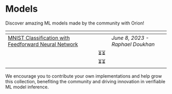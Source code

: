 # Models

Discover amazing ML models made by the community with Orion!&#x20;

<table data-card-size="large" data-view="cards"><thead><tr><th></th><th align="center"></th><th></th></tr></thead><tbody><tr><td><a href="https://github.com/gizatechxyz/orion_tutorials/blob/main/mnist_nn/QAT_MNIST_MLP.ipynb">MNIST Classification with Feedforward Neural Network</a></td><td align="center"></td><td> <em>June 8, 2023 - Raphael Doukhan</em></td></tr><tr><td></td><td align="center">⏳⏳⏳⏳</td><td></td></tr></tbody></table>

We encourage you to contribute your own implementations and help grow this collection, benefiting the community and driving innovation in verifiable ML model inference.
